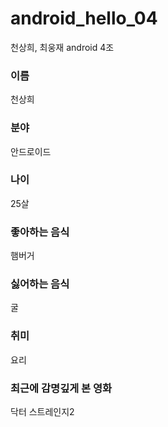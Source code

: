 # android_hello_04
천상희, 최웅재 android 4조

### 이름
천상희
### 분야
안드로이드
### 나이
25살
### 좋아하는 음식
햄버거
### 싫어하는 음식
굴
### 취미
요리
### 최근에 감명깊게 본 영화
닥터 스트레인지2

